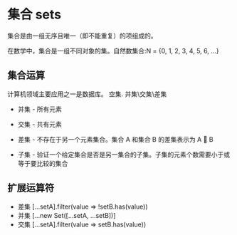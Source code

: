 # 集合 sets

集合是由一组无序且唯一（即不能重复）的项组成的。

在数学中，集合是一组不同对象的集。自然数集合:N = {0, 1, 2, 3, 4, 5, 6, ...}


## 集合运算

计算机领域主要应用之一是数据库。
空集. 并集\交集\差集

- 并集 - 所有元素
- 交集 - 共有元素

- 差集 - 不存在于另一个元素集合。集合 A 和集合 B 的差集表示为 A  B

- 子集 - 验证一个给定集合是否是另一集合的子集。子集的元素个数需要小于或等于要比较的集合

## 扩展运算符

- 差集 [...setA].filter(value => !setB.has(value))
- 并集 [...new Set([...setA, ...setB])]
- 交集 [...setA].filter(value => setB.has(value))
